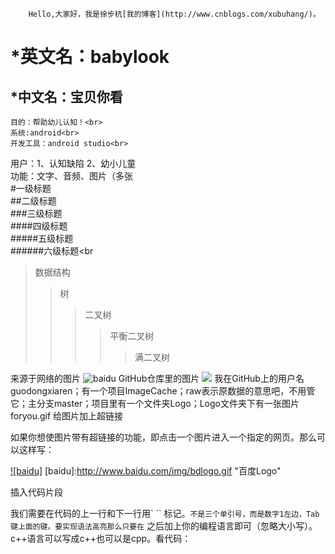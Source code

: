 		Hello,大家好，我是徐步杭[我的博客](http://www.cnblogs.com/xubuhang/)。
*英文名：babylook<br>
====
*中文名：宝贝你看<br>
-------
    目的：帮助幼儿认知！<br>
    系统:android<br>
    开发工具：android studio<br>
	
用户：1、认知缺陷 2、幼小儿童<br>
功能：文字、音频、图片（多张<br>
#一级标题<br>
##二级标题<br>
###三级标题<br>
####四级标题<br>
#####五级标题<br>
######六级标题<br
>数据结构
>>树
>>>二叉树
>>>>平衡二叉树
>>>>>满二叉树

来源于网络的图片
![baidu](http://www.baidu.com/img/bdlogo.gif "百度logo")
GitHub仓库里的图片
![](https://github.com/guodongxiaren/ImageCache/raw/master/Logo/foryou.gif)
我在GitHub上的用户名guodongxiaren；有一个项目ImageCache；raw表示原数据的意思吧，不用管它；主分支master；项目里有一个文件夹Logo；Logo文件夹下有一张图片foryou.gif 
给图片加上超链接

如果你想使图片带有超链接的功能，即点击一个图片进入一个指定的网页。那么可以这样写：

[![baidu]](http://baidu.com)
[baidu]:http://www.baidu.com/img/bdlogo.gif "百度Logo"

插入代码片段

我们需要在代码的上一行和下一行用` `` 标记。``` 不是三个单引号，而是数字1左边，Tab键上面的键。要实现语法高亮那么只要在 ``` 之后加上你的编程语言即可（忽略大小写）。c++语言可以写成c++也可以是cpp。看代码：